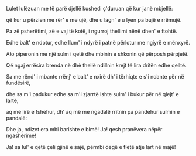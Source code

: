 Lulet lulëzuan
me të parë djellë
kushedi ç'duruan
që kur janë mbjellë:

që kur u përzien
me rër' e me ujë,
dhe u lagn' e u lyen
pa bujë e rrëmujë.

Pa zë psherëtimi,
zë e vaj të kotë,
i ngurroj thellimi
nënë dhen' e ftohtë.

Edhe balt' e ndotur,
edhe llum' i ndyrë
i patnë përlotur
me ngjyrë e mënxyrë.

Ato piperonin
me një sulm i qetë
dhe mbinin e shkonin
që përposh përpjetë.

Që ngaj errësira
brenda në dhè thellë
ndillnin krejt të lira
dritën edhe qelltë.

Sa me rënd' i mbante
rrënj' e balt' e nxirë
dh' i tërhiqte e s'i ndante
për në fundësirë,

dhe sa m'i padukur
edhe sa m'i zjarrtë
ishte sulm' i bukur
për në qiejt' e lartë,

aq më lirë e fshehur,
dh' aq më me ngadalë
rritnin pa pandehur
sulmin e pandalë:

Dhe ja, ndizet era
mbi barishte e bimë!
Ja! qesh pranëvera
nëpër ngashërime!

Ja! sa lul' e qetë
çeli gjinë e sajë,
përmbi degë e fletë
atje lart në majë!